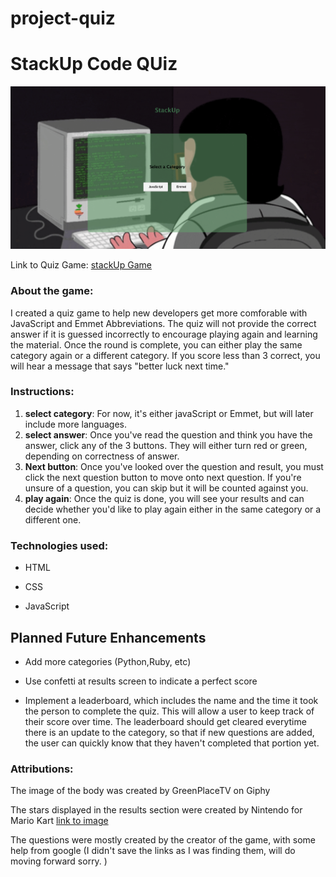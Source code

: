 # project-quiz
# StackUp Code QUiz
![Online Quiz Game](./assets/quiz-screenshot.png)

Link to Quiz Game: [stackUp Game](https://victoriatillero.github.io/project-quiz/)
<br>

### About the game:
I created a quiz game to help new developers get more comforable with JavaScript and Emmet Abbreviations. The quiz will not provide the correct answer if it is guessed incorrectly to encourage playing again and learning the material. Once the round is complete, you can either play the same category again or a different category. If you score less than 3 correct, you will hear a message that says "better luck next time."

### Instructions:
1. **select category**: For now, it's either javaScript or Emmet, but will later include more languages.
2. **select answer**: Once you've read the question and think you have the answer, click any of the 3 buttons. They will either turn red or green, depending on correctness of answer.
3. **Next button**: Once you've looked over the question and result, you must click the next question button to move onto next question. If you're unsure of a question, you can skip but it will be counted against you.
4. **play again**: Once the quiz is done, you will see your results and can decide whether you'd like to play again either in the same category or a different one.

### Technologies used:
* HTML

* CSS

* JavaScript

## Planned Future Enhancements

* Add more categories (Python,Ruby, etc)

* Use confetti at results screen to indicate a perfect score

* Implement a leaderboard, which includes the name and the time it took the person to complete the quiz. This will allow a user to keep track of their score over time. The leaderboard should get cleared everytime there is an update to the category, so that if new questions are added, the user can quickly know that they haven't completed that portion yet.

### Attributions:

The image of the body was created by GreenPlaceTV on Giphy

The stars displayed in the results section were created by Nintendo for Mario Kart [link to image](https://www.google.com/url?sa=i&url=https%3A%2F%2Fwww.pngall.com%2Fmario-star-png%2F&psig=AOvVaw39VCIEUKCmuD5QLyc-HtFH&ust=1738795807268000&source=images&cd=vfe&opi=89978449&ved=0CBEQjRxqFwoTCOCl3aWNq4sDFQAAAAAdAAAAABAE)

The questions were mostly created by the creator of the game, with some help from google (I didn't save the links as I was finding them, will do moving forward sorry. )

